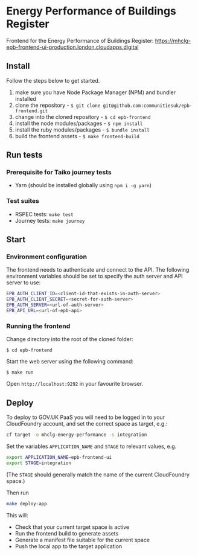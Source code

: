 # Energy Performance of Buildings Register
Frontend for the Energy Performance of Buildings Register: <https://mhclg-epb-frontend-ui-production.london.cloudapps.digital>

## Install

Follow the steps below to get started.

1. make sure you have Node Package Manager (NPM) and bundler installed
2. clone the repository - `$ git clone git@github.com:communitiesuk/epb-frontend.git`
3. change into the cloned repository - `$ cd epb-frontend`
4. install the node modules/packages - `$ npm install`
5. install the ruby modules/packages - `$ bundle install`
6. build the frontend assets - `$ make frontend-build`

## Run tests

### Prerequisite for Taiko journey tests

* Yarn (should be installed globally using `npm i -g yarn`)

### Test suites

* RSPEC tests: `make test`
* Journey tests: `make journey`

## Start

### Environment configuration

The frontend needs to authenticate and connect to the API.  The following 
environment variables should be set to specify the auth server and API server to
use:

```bash
EPB_AUTH_CLIENT_ID=<client-id-that-exists-in-auth-server>
EPB_AUTH_CLIENT_SECRET=<secret-for-auth-server>
EPB_AUTH_SERVER=<url-of-auth-server>
EPB_API_URL=<url-of-epb-api>
```

### Running the frontend

Change directory into the root of the cloned folder:

`$ cd epb-frontend`

Start the web server using the following command:

`$ make run`

Open `http://localhost:9292` in your favourite browser.

## Deploy

To deploy to GOV.UK PaaS you will need to be logged in to your CloudFoundry account, and set the correct space as target, e.g.:
```bash
cf target -o mhclg-energy-performance -s integration
```

Set the variables `APPLICATION_NAME` and `STAGE` to relevant values, e.g.
```bash
export APPLICATION_NAME=epb-frontend-ui
export STAGE=integration
```
(The `STAGE` should generally match the name of the current CloudFoundry space.)

Then run
```bash
make deploy-app
```

This will:
* Check that your current target space is active
* Run the frontend build to generate assets
* Generate a manifest file suitable for the current space
* Push the local app to the target application
